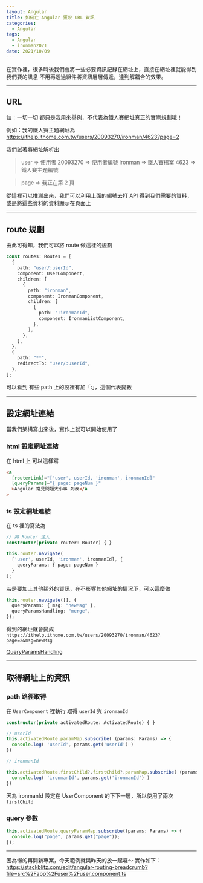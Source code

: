 ```yaml
---
layout: Angular
title: 如何在 Angular 獲取 URL 資訊
categories:
  - Angular
tags:
  - Angular
  - ironman2021
date: 2021/10/09
---
```


在實作裡，很多時後我們會將一些必要資訊記錄在網址上，直接在網址裡就能得到我們要的訊息
不用再透過組件將資訊層層傳遞，達到解耦合的效果。

---

## URL

註：一切一切 都只是我用來舉例，不代表為鐵人賽網址真正的實際規劃哦！

例如：我的鐵人賽主題網址為
https://ithelp.ithome.com.tw/users/20093270/ironman/4623?page=2

我們試著將網址解析出

> user => 使用者
> 20093270 => 使用者編號
> ironman => 鐵人賽檔案
> 4623 => 鐵人賽主題編號

> page => 我正在第 2 頁

從這裡可以推測出來，我們可以利用上面的編號去打 API 得到我們需要的資料，或是將這些資料的資料顯示在頁面上

---

## route 規劃

由此可得知，我們可以將 route 做這樣的規劃

```ts
const routes: Routes = [
  {
    path: "user/:userId",
    component: UserComponent,
    children: [
      {
        path: "ironman",
        component: IronmanComponent,
        children: [
          {
            path: ":ironmanId",
            component: IronmanListComponent,
          },
        ],
      },
    ],
  },
  {
    path: "**",
    redirectTo: "user/:userId",
  },
];
```

可以看到 有些 path 上的設裡有加「:」，這個代表變數

---

## 設定網址連結

當我們架構寫出來後，實作上就可以開始使用了

### html 設定網址連結

在 html 上 可以這樣寫

```html
<a
  [routerLink]="['user', userId, 'ironman', ironmanId]"
  [queryParams]="{ page: pageNum }"
  >Angular 常見問題大小事 列表</a
>
```

### ts 設定網址連結

在 ts 裡的寫法為

```ts
// 將 Router 注入
constructor(private router: Router) { }

this.router.navigate(
  ['user', userId, 'ironman', ironmanId], {
    queryParams: { page: pageNum }
  }
);

```

若是要加上其他額外的資訊，在不影響其他網址的情況下，可以這麼做

```ts
this.router.navigate([], {
  queryParams: { msg: "newMsg" },
  queryParamsHandling: "merge",
});
```

得到的網址就會變成
`https://ithelp.ithome.com.tw/users/20093270/ironman/4623?page=2&msg=newMsg`

[QueryParamsHandling](https://angular.tw/api/router/QueryParamsHandling)

---

## 取得網址上的資訊

### path 路徑取得

在 `UserComponent` 裡執行
取得 `userId` 與 `ironmanId`

```ts
constructor(private activatedRoute: ActivatedRoute) { }

// userId
this.activatedRoute.paramMap.subscribe( (params: Params) => {
  console.log( 'userId', params.get('userId') )
})

// ironmanId

this.activatedRoute.firstChild?.firstChild?.paramMap.subscribe( (params: Params) => {
  console.log( 'ironmanId', params.get('ironmanId') )
})
```

因為 ironmanId 設定在 UserComponent 的下下一層，所以使用了兩次 `firstChild`

### query 參數

```ts
this.activatedRoute.queryParamMap.subscribe((params: Params) => {
  console.log("page", params.get("page"));
});
```

---

因為懶的再開新專案，今天範例就與昨天的放一起囉～
實作如下：
https://stackblitz.com/edit/angular-routing-breadcrumb?file=src%2Fapp%2Fuser%2Fuser.component.ts
